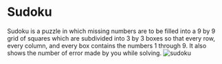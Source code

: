# Sudoku
Sudoku is a puzzle in which missing numbers are to be filled into a 9 by 9 grid of squares which are subdivided into 3 by 3 boxes so that every row, every column, and every box contains the numbers 1 through 9. It also shows the number of error made by you while solving.
![sudoku](https://user-images.githubusercontent.com/103293218/162578581-12d50a8f-6dc6-4283-8b24-5232f13b3f6b.png)


